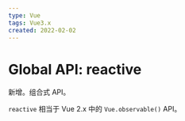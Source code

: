 ```yaml
---
type: Vue
tags: Vue3.x
created: 2022-02-02
---
```


# Global API: reactive

新增。组合式 API。

`reactive` 相当于 Vue 2.x 中的 `Vue.observable()` API。
